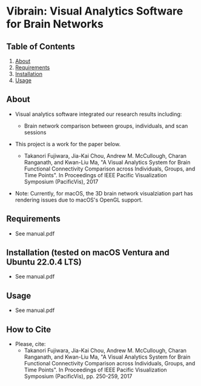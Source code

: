 Vibrain: Visual Analytics Software for Brain Networks
=======================

Table of Contents
-----------------
1. [About](#about)
1. [Requirements](#requirements)
1. [Installation](#installation)
1. [Usage](#usage)

About
-----
* Visual analytics software integrated our research results including:
  * Brain network comparison between groups, individuals, and scan sessions
  
* This project is a work for the paper below.
  * Takanori Fujiwara, Jia-Kai Chou, Andrew M. McCullough, Charan Ranganath, and Kwan-Liu Ma, "A Visual Analytics System for Brain Functional Connectivity Comparison across Individuals, Groups, and Time Points". In Proceedings of IEEE Pacific Visualization Symposium (PacificVis), 2017

* Note: Currently, for macOS, the 3D brain network visualziation part has rendering issues due to macOS's OpenGL support. 

Requirements
-----
* See manual.pdf

Installation (tested on macOS Ventura and Ubuntu 22.0.4 LTS)
-----
* See manual.pdf

Usage
-----
* See manual.pdf

How to Cite
-----
* Please, cite:
  * Takanori Fujiwara, Jia-Kai Chou, Andrew M. McCullough, Charan Ranganath, and Kwan-Liu Ma, "A Visual Analytics System for Brain Functional Connectivity Comparison across Individuals, Groups, and Time Points". In Proceedings of IEEE Pacific Visualization Symposium (PacificVis), pp. 250-259, 2017
